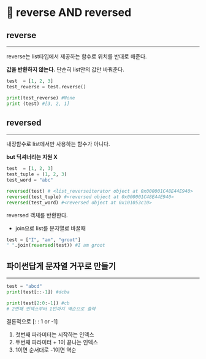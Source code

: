 # 📖 reverse AND reversed

## reverse
-------

reverse는 list타입에서 제공하는 함수로 위치를 반대로 해준다.

**값을 반환하지 않는다.** 단순히 list안의 값만 바꿔준다.

```py
test  = [1, 2, 3]
test_reverse = test.reverse()

print(test_reverse) #None
print (test) #[3, 2, 1]
```

## reversed
-------

내장함수로 list에서만 사용하는 함수가 아니다.

**but 딕셔너리는 지원 X**

```py
test  = [1, 2, 3]
test_tuple = (1, 2, 3)
test_word = "abc"

reversed(test) # <list_reverseiterator object at 0x000001C48E44E940>
reversed(test_tuple) #<reversed object at 0x000001C48E44E940>
reversed(test_word) #<reversed object at 0x101053c10>
```
reversed 객체를 반환한다.

- join으로 list를 문자열로 바꿀때
```py
test = ["I", "am", "groot"]
" ".join(reversed(test)) #I am groot
```


## 파이썬답게 문자열 거꾸로 만들기
----- 
```py
test = "abcd"
print(test[::-1]) #dcba

print(test[2:0:-1]) #cb
# 2번째 인덱스부터 1번까지 역순으로 출력
```

결론적으로 [: : 1 or -1]
<br>
1. 첫번째 파라미터는 시작하는 인덱스
2. 두번째 파라미터 + 1이 끝나는 인덱스
3. 1이면 순서대로 -1이면 역순